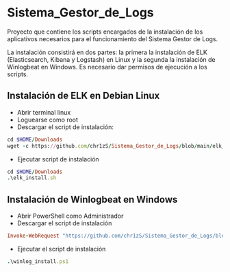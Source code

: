 # Sistema_Gestor_de_Logs

Proyecto que contiene los scripts encargados de la instalación de los aplicativos necesarios
para el funcionamiento del Sistema Gestor de Logs.

La instalación consistirá en dos partes: la primera la instalación de ELK (Elasticsearch, Kibana
y Logstash) en Linux y la segunda la instalación de Winlogbeat en Windows. Es necesario dar permisos de ejecución a los scripts.

## Instalación de ELK en Debian Linux
- Abrir terminal linux 
- Loguearse como root
- Descargar el script de instalación: 
```ruby
cd $HOME/Downloads
wget -c https://github.com/chr1zS/Sistema_Gestor_de_Logs/blob/main/elk_install.sh
```
- Ejecutar script de instalación
```ruby
cd $HOME/Downloads
.\elk_install.sh
```

## Instalación de Winlogbeat en Windows
- Abrir PowerShell como Administrador
- Descargar el script de instalación
```ruby
Invoke-WebRequest "https://github.com/chr1zS/Sistema_Gestor_de_Logs/blob/main/winlog_install.ps1" -OutFile "$HOME\Downloads\winlog_install.ps1"
```
- Ejecutar el script de instalación
```ruby
.\winlog_install.ps1
```
